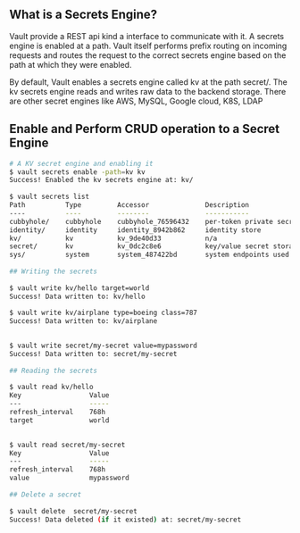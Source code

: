 ## What is a Secrets Engine?
Vault provide a REST api kind a interface to communicate with it.  A secrets engine is enabled at a path. 
Vault itself performs prefix routing on incoming requests and routes the request to the correct secrets engine based on the path at which they were enabled.

By default, Vault enables a secrets engine called kv at the path secret/. The kv secrets engine reads and writes raw data to the backend storage.
There are other secret engines like AWS, MySQL, Google cloud, K8S, LDAP

## Enable and Perform CRUD operation to a Secret Engine
```bash
# A KV secret engine and enabling it
$ vault secrets enable -path=kv kv
Success! Enabled the kv secrets engine at: kv/
    
$ vault secrets list
Path          Type         Accessor              Description
----          ----         --------              -----------
cubbyhole/    cubbyhole    cubbyhole_76596432    per-token private secret storage
identity/     identity     identity_8942b862     identity store
kv/           kv           kv_9de40d33           n/a
secret/       kv           kv_0dc2c8e6           key/value secret storage
sys/          system       system_487422bd       system endpoints used for control, policy and debugging
   
## Writing the secrets
       
$ vault write kv/hello target=world
Success! Data written to: kv/hello
    
$ vault write kv/airplane type=boeing class=787
Success! Data written to: kv/airplane 

    
$ vault write secret/my-secret value=mypassword
Success! Data written to: secret/my-secret
        
## Reading the secrets
    
$ vault read kv/hello
Key                 Value
---                 -----
refresh_interval    768h
target              world

    
$ vault read secret/my-secret
Key                 Value
---                 -----
refresh_interval    768h
value               mypassword
    
## Delete a secret
    
$ vault delete  secret/my-secret
Success! Data deleted (if it existed) at: secret/my-secret

```
 